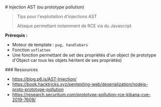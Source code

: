 # Injection AST (ou prototype pollution)

> Tips pour l'exploitation d'injections AST
>
> Attaque permettant notamment de RCE via du Javascript

**Prérequis :**

- Moteur de template : `pug, handlebars`
- Fonction `unflatten`
- Une fonction permettant de set des propriétés d'un object (le prototype d'Object car tous les objets héritent de ses propriétés)



### Ressources

- https://blog.p6.is/AST-Injection/
- https://book.hacktricks.xyz/pentesting-web/deserialization/nodejs-proto-prototype-pollution
- https://research.securitum.com/prototype-pollution-rce-kibana-cve-2019-7609/